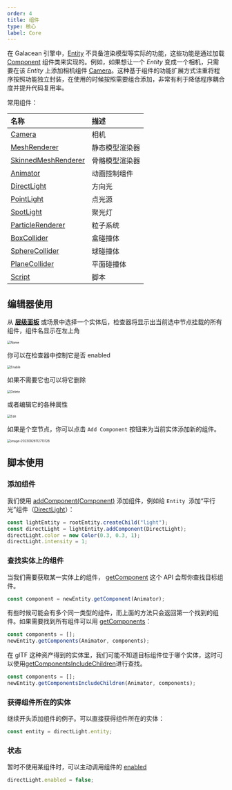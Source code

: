 ```yaml
---
order: 4
title: 组件
type: 核心
label: Core
---
```


在 Galacean 引擎中，[Entity](/apis/core/#Entity) 不具备渲染模型等实际的功能，这些功能是通过加载 [Component](/apis/core/#Component) 组件类来实现的。例如，如果想让一个 _Entity_ 变成一个相机，只需要在该 _Entity_ 上添加相机组件 [Camera](/apis/core/#Camera)。这种基于组件的功能扩展方式注重将程序按照功能独立封装，在使用的时候按照需要组合添加，非常有利于降低程序耦合度并提升代码复用率。

常用组件：

| 名称                                                  | 描述           |
| :---------------------------------------------------- | :------------- |
| [Camera](/apis/core/#Camera)                           | 相机           |
| [MeshRenderer](/apis/core/#MeshRenderer)               | 静态模型渲染器 |
| [SkinnedMeshRenderer](/apis/core/#SkinnedMeshRenderer) | 骨骼模型渲染器 |
| [Animator](/apis/core/#Animator)                       | 动画控制组件   |
| [DirectLight](/apis/core/#DirectLight)                 | 方向光         |
| [PointLight](/apis/core/#PointLight)                   | 点光源         |
| [SpotLight](/apis/core/#SpotLight)                     | 聚光灯         |
| [ParticleRenderer](/apis/core/#ParticleRenderer)       | 粒子系统       |
| [BoxCollider](/apis/core/#BoxCollider)                 | 盒碰撞体       |
| [SphereCollider](/apis/core/#SphereCollider)           | 球碰撞体       |
| [PlaneCollider](/apis/core/#PlaneCollider)             | 平面碰撞体     |
| [Script](/apis/core/#Script)                           | 脚本           |

## 编辑器使用

从 **[层级面板](/docs/interface/hierarchy)** 或场景中选择一个实体后，检查器将显示出当前选中节点挂载的所有组件，组件名显示在左上角

<img src="https://mdn.alipayobjects.com/huamei_3zduhr/afts/img/A*tZcpRrrYQcMAAAAAAAAAAAAADsJ_AQ/original" alt="Name" style="zoom:50%;" />

你可以在检查器中控制它是否 enabled

<img src="https://mdn.alipayobjects.com/huamei_3zduhr/afts/img/A*QRG8TZ1IorQAAAAAAAAAAAAADsJ_AQ/original" alt="Enable" style="zoom:50%;" />

如果不需要它也可以将它删除

<img src="https://mdn.alipayobjects.com/huamei_3zduhr/afts/img/A*uqFGQIHyLAwAAAAAAAAAAAAADsJ_AQ/original" alt="Delete" style="zoom:50%;" />

或者编辑它的各种属性

<img src="https://mdn.alipayobjects.com/huamei_3zduhr/afts/img/A*IFnGRYHdi7gAAAAAAAAAAAAADsJ_AQ/original" alt="Edit" style="zoom:50%;" />

如果是个空节点，你可以点击 `Add Component` 按钮来为当前实体添加新的组件。

<img src="https://gw.alipayobjects.com/zos/OasisHub/95d58dde-109f-44b2-89ef-2959ad8b4fe3/image-20230926112713126.png" alt="image-20230926112713126" style="zoom:50%;" />

## 脚本使用

### 添加组件

我们使用 [addComponent(Component)](/apis/core/#Entity-addComponent) 添加组件，例如给 `Entity`  添加“平行光”组件（[DirectLight](/apis/core/#DirectLight)）：

```typescript
const lightEntity = rootEntity.createChild("light");
const directLight = lightEntity.addComponent(DirectLight);
directLight.color = new Color(0.3, 0.3, 1);
directLight.intensity = 1;
```

### 查找实体上的组件

当我们需要获取某一实体上的组件， [getComponent](/apis/core/#Entity-getComponent) 这个 API 会帮你查找目标组件。

```typescript
const component = newEntity.getComponent(Animator);
```

有些时候可能会有多个同一类型的组件，而上面的方法只会返回第一个找到的组件。如果需要找到所有组件可以用 [getComponents](/apis/core/#Entity-getComponents)：

```typescript
const components = [];
newEntity.getComponents(Animator, components);
```

在 glTF 这种资产得到的实体里，我们可能不知道目标组件位于哪个实体，这时可以使用[getComponentsIncludeChildren](/apis/core/#Entity-getComponentsIncludeChildren)进行查找。

```typescript
const components = [];
newEntity.getComponentsIncludeChildren(Animator, components);
```

### 获得组件所在的实体

继续开头添加组件的例子。可以直接获得组件所在的实体：

```typescript
const entity = directLight.entity;
```

### 状态

暂时不使用某组件时，可以主动调用组件的 [enabled](/apis/core/#Component-enabled)

```typescript
directLight.enabled = false;
```
